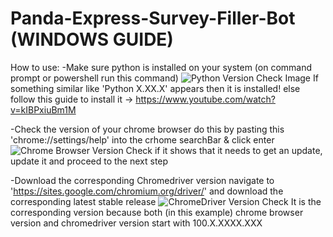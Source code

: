 # Panda-Express-Survey-Filler-Bot (WINDOWS GUIDE)

How to use:
-Make sure python is installed on your system (on command prompt or powershell run this command)
![Python Version Check Image](https://drive.google.com/file/d/1f0i1LgjPIb0xbKunty4gtxN-8JuZfy9z/view)
If something similar like 'Python X.XX.X' appears then it is installed!
else follow this guide to install it -> https://www.youtube.com/watch?v=kIBPxiuBm1M

-Check the version of your chrome browser 
do this by pasting this 'chrome://settings/help' into the crhome searchBar & click enter
![Chrome Browser Version Check](https://drive.google.com/file/d/1JuQly5VJ0vCDjt-zMz431uEZWylSY86U/view)
if it shows that it needs to get an update, update it and proceed to the next step

-Download the corresponding Chromedriver version
navigate to 'https://sites.google.com/chromium.org/driver/' and download the corresponding latest stable release
![ChromeDriver Version Check](https://drive.google.com/file/d/12G1pTjkJJLYVtKUd96mUjJV4cJtWVXDC/view)
It is the corresponding version because both (in this example) chrome browser version and chromedriver version start with 100.X.XXXX.XXX
